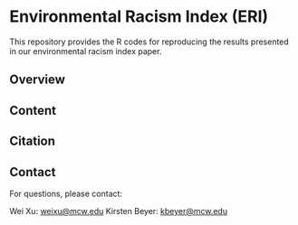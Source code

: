 # Environmental Racism Index (ERI)
This repository provides the R codes for reproducing the results presented in our environmental racism index paper.


## Overview


## Content

## Citation

## Contact
For questions, please contact:

Wei Xu: weixu@mcw.edu
Kirsten Beyer: kbeyer@mcw.edu
